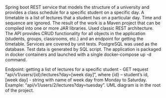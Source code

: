 Spring boot REST service that models the structure of a university and provides a class schedule for a specific student on a specific day. A timetable is a list of lectures that a student has on a particular day. Time and sequence are ignored.
The result of the work is a Maven project that can be compiled into one or more JAR libraries.
Used classic REST architecture.
The API provides CRUD functionality for all objects in the application (students, groups, classrooms, etc.) and an endpoint for getting the timetable.
Services are covered by unit tests.
PostgreSQL was used as the database.
Test data is generated by SQL script.
The application is packaged in docker containers and launched with a single docker-compose up -d command.

Endpoint: getting a list of lectures for a specific student - GET request “api/v1/users/{id}/lectures?day=[week day]”, where {id} – student’s id, [week day] - string with name of week day from Monday to Saturday.
Example: “api/v1/users/2/lectures?day=tuesday”.
UML diagram is in the root of the project.
